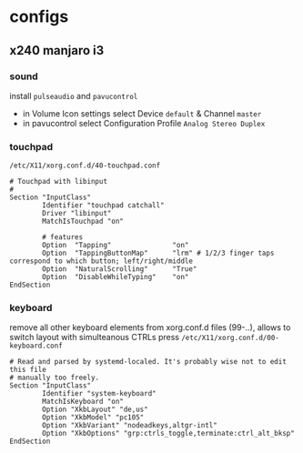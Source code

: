 # configs

## x240 manjaro i3
### sound
install `pulseaudio` and `pavucontrol`

* in Volume Icon settings select Device `default` & Channel `master`
* in pavucontrol select Configuration Profile `Analog Stereo Duplex`

### touchpad
`/etc/X11/xorg.conf.d/40-touchpad.conf`
```
# Touchpad with libinput
#
Section "InputClass"
        Identifier "touchpad catchall"
        Driver "libinput"
        MatchIsTouchpad "on"

        # features
        Option  "Tapping"               "on"
        Option  "TappingButtonMap"      "lrm" # 1/2/3 finger taps correspond to which button; left/right/middle
        Option  "NaturalScrolling"      "True"
        Option  "DisableWhileTyping"    "on"
EndSection
```
### keyboard
remove all other keyboard elements from xorg.conf.d files (99-..), allows to switch layout with simulteanous CTRLs press
`/etc/X11/xorg.conf.d/00-keyboard.conf`
```
# Read and parsed by systemd-localed. It's probably wise not to edit this file
# manually too freely.
Section "InputClass"
        Identifier "system-keyboard"
        MatchIsKeyboard "on"
        Option "XkbLayout" "de,us"
        Option "XkbModel" "pc105"
        Option "XkbVariant" "nodeadkeys,altgr-intl"
        Option "XkbOptions" "grp:ctrls_toggle,terminate:ctrl_alt_bksp"
EndSection
```
